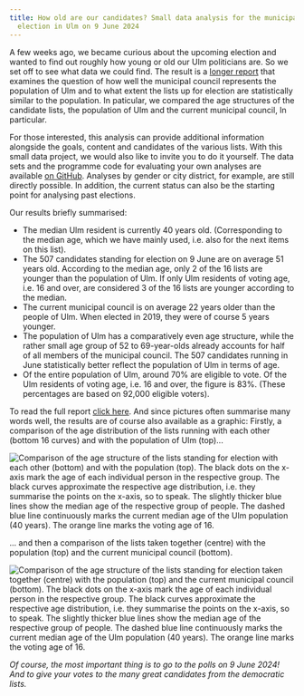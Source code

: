 ```yaml
---
title: How old are our candidates? Small data analysis for the municipal council
  election in Ulm on 9 June 2024
---
```

A few weeks ago, we became curious about the upcoming election and wanted to find out roughly how young or old our Ulm politicians are.
So we set off to see what data we could find.
The result is a [longer report](https://semaphor.github.io/politische-demografie-ulm/) that examines the question of how well the municipal council represents the population of Ulm and to what extent the lists up for election are statistically similar to the population.
In paticular, we compared the age structures of the candidate lists, the population of Ulm and the current municipal council, In particular.

For those interested, this analysis can provide additional information alongside the goals, content and candidates of the various lists.
With this small data project, we would also like to invite you to do it yourself.
The data sets and the programme code for evaluating your own analyses are available [on GitHub](https://github.com/semaphor/politische-demografie-ulm).
Analyses by gender or city district, for example, are still directly possible.
In addition, the current status can also be the starting point for analysing past elections.

Our results briefly summarised:

* The median Ulm resident is currently 40 years old. (Corresponding to the median age, which we have mainly used, i.e. also for the next items on this list).
* The 507 candidates standing for election on 9 June are on average 51 years old. According to the median age, only 2 of the 16 lists are younger than the population of Ulm. If only Ulm residents of voting age, i.e. 16 and over, are considered 3 of the 16 lists are younger according to the median.
* The current municipal council is on average 22 years older than the people of Ulm. When elected in 2019, they were of course 5 years younger.
* The population of Ulm has a comparatively even age structure, while the rather small age group of 52 to 69-year-olds already accounts for half of all members of the municipal council. The 507 candidates running in June statistically better reflect the population of Ulm in terms of age.
* Of the entire population of Ulm, around 70% are eligible to vote. Of the Ulm residents of voting age, i.e. 16 and over, the figure is 83%. (These percentages are based on 92,000 eligible voters).

To read the full report [click here](https://semaphor.github.io/politische-demografie-ulm/).
And since pictures often summarise many words well, the results are of course also available as a graphic:
Firstly, a comparison of the age distribution of the lists running with each other (bottom 16 curves) and with the population of Ulm (top)...

![Comparison of the age structure of the lists standing for election with each other (bottom) and with the population (top). The black dots on the x-axis mark the age of each individual person in the respective group. The black curves approximate the respective age distribution, i.e. they summarise the points on the x-axis, so to speak. The slightly thicker blue lines show the median age of the respective group of people. The dashed blue line continuously marks the current median age of the Ulm population (40 years). The orange line marks the voting age of 16.](/wp-content/uploads/2024/06/datenalanyse-wahl2024-gemeinderat-bevoelkerung-listen_einzeln.png "Comparison of the age structure of the lists standing for election with each other (bottom) and with the population (top). The black dots on the x-axis mark the age of each individual person in the respective group. The black curves approximate the respective age distribution, i.e. they summarise the points on the x-axis, so to speak. The slightly thicker blue lines show the median age of the respective group of people. The dashed blue line continuously marks the current median age of the Ulm population (40 years). The orange line marks the voting age of 16.")

... and then a comparison of the lists taken together (centre) with the population (top) and the current municipal council (bottom).

![Comparison of the age structure of the lists standing for election taken together (centre) with the population (top) and the current municipal council (bottom). The black dots on the x-axis mark the age of each individual person in the respective group. The black curves approximate the respective age distribution, i.e. they summarise the points on the x-axis, so to speak. The slightly thicker blue lines show the median age of the respective group of people. The dashed blue line continuously marks the current median age of the Ulm population (40 years). The orange line marks the voting age of 16.](/wp-content/uploads/2024/06/datenalanyse-wahl2024-gemeinderat-bevoelkerung-listen_zusammen-gemeinderat.png "Comparison of the age structure of the lists standing for election taken together (centre) with the population (top) and the current municipal council (bottom). The black dots on the x-axis mark the age of each individual person in the respective group. The black curves approximate the respective age distribution, i.e. they summarise the points on the x-axis, so to speak. The slightly thicker blue lines show the median age of the respective group of people. The dashed blue line continuously marks the current median age of the Ulm population (40 years). The orange line marks the voting age of 16.")

*Of course, the most important thing is to go to the polls on 9 June 2024! And to give your votes to the many great candidates from the democratic lists.*